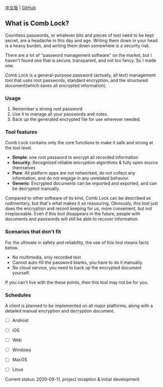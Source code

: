 [中文版](/cn/)  |  [GitHub](https://github.com/comb-lock)

## What is Comb Lock?

Countless passwords, or whatever bits and pieces of text need to be kept secret, are a headache in this day and age. Writing them down in your head is a heavy burden, and writing them down somewhere is a security risk.

There are a lot of "password management software" on the market, but I haven't found one that is secure, transparent, and not too fancy. So I made one.

_Comb Lock_ is a general-purpose password (actually, all text) management tool that uses root passwords, standard encryption, and the structured document(which saves all encrypted information).

### Usage
1. Remember a strong root password
2. Use it to manage all your passwords and notes.
3. Back up the generated encrypted file for use wherever needed.

### Tool features

Comb Lock contains only the core functions to make it safe and strong at the tool level.

- **Simple**: one root password to encrypt all recorded information
- **Security**: Recognized reliable encryption algorithms & fully open source themselves
- **Pure**: All platform apps are not networked, do not collect any information, and do not engage in any unrelated behavior.
- **Generic**: Encrypted documents can be imported and exported, and can be decrypted manually.

Compared to other software of its kind, Comb Lock can be described as rudimentary, but that's what makes it so reassuring. Obviously, this tool just does the encryption and record keeping for us, more convenient, but not irreplaceable. Even if this tool disappears in the future, people with documents and passwords will still be able to recover information.

### Scenarios that don't fit

For the ultimate in safety and reliability, the use of this tool means facts below.

- No multimedia, only recorded text
- Cannot auto-fill the password blanks, you have to do it manually.
- No cloud service, you need to back up the encrypted document yourself.

If you can't live with the these points, then this tool may not be for you.

### Schedules
A client is planned to be implemented on all major platforms, along with a detailed manual encryption and decryption document.

- [ ] Android
- [ ] iOS
- [ ] Web
- [ ] Windows
- [ ] MacOS
- [ ] Linux


Current status: 2020-09-11, project inception & initial development
